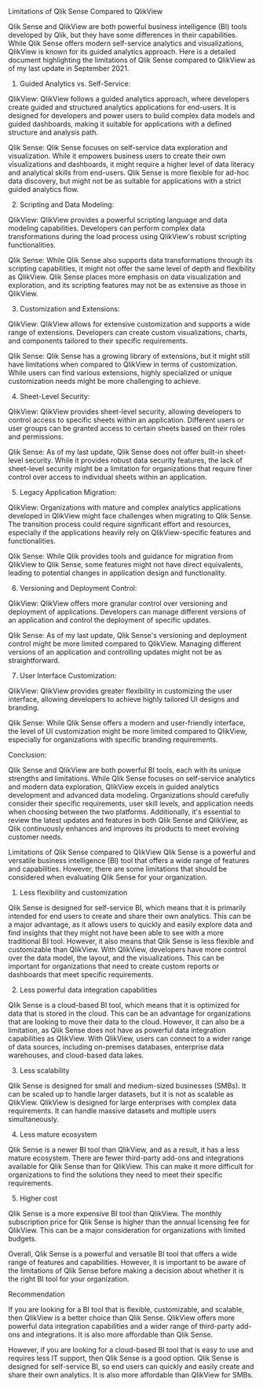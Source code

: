 Limitations of Qlik Sense Compared to QlikView

Qlik Sense and QlikView are both powerful business intelligence (BI) tools developed by Qlik, but they have some differences in their capabilities. While Qlik Sense offers modern self-service analytics and visualizations, QlikView is known for its guided analytics approach. Here is a detailed document highlighting the limitations of Qlik Sense compared to QlikView as of my last update in September 2021.

1. Guided Analytics vs. Self-Service:

QlikView: QlikView follows a guided analytics approach, where developers create guided and structured analytics applications for end-users. It is designed for developers and power users to build complex data models and guided dashboards, making it suitable for applications with a defined structure and analysis path.

Qlik Sense: Qlik Sense focuses on self-service data exploration and visualization. While it empowers business users to create their own visualizations and dashboards, it might require a higher level of data literacy and analytical skills from end-users. Qlik Sense is more flexible for ad-hoc data discovery, but might not be as suitable for applications with a strict guided analytics flow.

2. Scripting and Data Modeling:

QlikView: QlikView provides a powerful scripting language and data modeling capabilities. Developers can perform complex data transformations during the load process using QlikView's robust scripting functionalities.

Qlik Sense: While Qlik Sense also supports data transformations through its scripting capabilities, it might not offer the same level of depth and flexibility as QlikView. Qlik Sense places more emphasis on data visualization and exploration, and its scripting features may not be as extensive as those in QlikView.

3. Customization and Extensions:

QlikView: QlikView allows for extensive customization and supports a wide range of extensions. Developers can create custom visualizations, charts, and components tailored to their specific requirements.

Qlik Sense: Qlik Sense has a growing library of extensions, but it might still have limitations when compared to QlikView in terms of customization. While users can find various extensions, highly specialized or unique customization needs might be more challenging to achieve.

4. Sheet-Level Security:

QlikView: QlikView provides sheet-level security, allowing developers to control access to specific sheets within an application. Different users or user groups can be granted access to certain sheets based on their roles and permissions.

Qlik Sense: As of my last update, Qlik Sense does not offer built-in sheet-level security. While it provides robust data security features, the lack of sheet-level security might be a limitation for organizations that require finer control over access to individual sheets within an application.

5. Legacy Application Migration:

QlikView: Organizations with mature and complex analytics applications developed in QlikView might face challenges when migrating to Qlik Sense. The transition process could require significant effort and resources, especially if the applications heavily rely on QlikView-specific features and functionalities.

Qlik Sense: While Qlik provides tools and guidance for migration from QlikView to Qlik Sense, some features might not have direct equivalents, leading to potential changes in application design and functionality.

6. Versioning and Deployment Control:

QlikView: QlikView offers more granular control over versioning and deployment of applications. Developers can manage different versions of an application and control the deployment of specific updates.

Qlik Sense: As of my last update, Qlik Sense's versioning and deployment control might be more limited compared to QlikView. Managing different versions of an application and controlling updates might not be as straightforward.

7. User Interface Customization:

QlikView: QlikView provides greater flexibility in customizing the user interface, allowing developers to achieve highly tailored UI designs and branding.

Qlik Sense: While Qlik Sense offers a modern and user-friendly interface, the level of UI customization might be more limited compared to QlikView, especially for organizations with specific branding requirements.

Conclusion:

Qlik Sense and QlikView are both powerful BI tools, each with its unique strengths and limitations. While Qlik Sense focuses on self-service analytics and modern data exploration, QlikView excels in guided analytics development and advanced data modeling. Organizations should carefully consider their specific requirements, user skill levels, and application needs when choosing between the two platforms. Additionally, it's essential to review the latest updates and features in both Qlik Sense and QlikView, as Qlik continuously enhances and improves its products to meet evolving customer needs.


Limitations of Qlik Sense compared to QlikView
Qlik Sense is a powerful and versatile business intelligence (BI) tool that offers a wide range of features and capabilities. However, there are some limitations that should be considered when evaluating Qlik Sense for your organization.

1. Less flexibility and customization

Qlik Sense is designed for self-service BI, which means that it is primarily intended for end users to create and share their own analytics. This can be a major advantage, as it allows users to quickly and easily explore data and find insights that they might not have been able to see with a more traditional BI tool. However, it also means that Qlik Sense is less flexible and customizable than QlikView. With QlikView, developers have more control over the data model, the layout, and the visualizations. This can be important for organizations that need to create custom reports or dashboards that meet specific requirements.

2. Less powerful data integration capabilities

Qlik Sense is a cloud-based BI tool, which means that it is optimized for data that is stored in the cloud. This can be an advantage for organizations that are looking to move their data to the cloud. However, it can also be a limitation, as Qlik Sense does not have as powerful data integration capabilities as QlikView. With QlikView, users can connect to a wider range of data sources, including on-premises databases, enterprise data warehouses, and cloud-based data lakes.

3. Less scalability

Qlik Sense is designed for small and medium-sized businesses (SMBs). It can be scaled up to handle larger datasets, but it is not as scalable as QlikView. QlikView is designed for large enterprises with complex data requirements. It can handle massive datasets and multiple users simultaneously.

4. Less mature ecosystem

Qlik Sense is a newer BI tool than QlikView, and as a result, it has a less mature ecosystem. There are fewer third-party add-ons and integrations available for Qlik Sense than for QlikView. This can make it more difficult for organizations to find the solutions they need to meet their specific requirements.

5. Higher cost

Qlik Sense is a more expensive BI tool than QlikView. The monthly subscription price for Qlik Sense is higher than the annual licensing fee for QlikView. This can be a major consideration for organizations with limited budgets.

Overall, Qlik Sense is a powerful and versatile BI tool that offers a wide range of features and capabilities. However, it is important to be aware of the limitations of Qlik Sense before making a decision about whether it is the right BI tool for your organization.

Recommendation

If you are looking for a BI tool that is flexible, customizable, and scalable, then QlikView is a better choice than Qlik Sense. QlikView offers more powerful data integration capabilities and a wider range of third-party add-ons and integrations. It is also more affordable than Qlik Sense.

However, if you are looking for a cloud-based BI tool that is easy to use and requires less IT support, then Qlik Sense is a good option. Qlik Sense is designed for self-service BI, so end users can quickly and easily create and share their own analytics. It is also more affordable than QlikView for SMBs.
